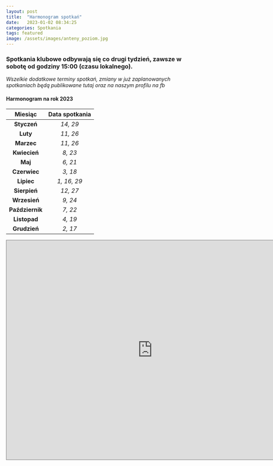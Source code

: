 ```yaml
---
layout: post
title:  "Harmonogram spotkań"
date:   2023-01-02 08:34:25
categories: Spotkania
tags: featured
image: /assets/images/anteny_poziom.jpg
---
```

### Spotkania klubowe odbywają się co drugi tydzień, zawsze w sobotę od godziny 15:00 (czasu lokalnego).


*Wszelkie dodatkowe terminy spotkań, zmiany w już zaplanowanych spotkaniach będą publikowane tutaj oraz na naszym profilu na fb*


#### Harmonogram na rok 2023

| **Miesiąc**       | **Data spotkania** |
|:-----------------:|:------------------:|
| **Styczeń**       | *14, 29*           |
| **Luty**          | *11, 26*           |
| **Marzec**        | *11, 26*           |
| **Kwiecień**      | *8, 23*            |
| **Maj**           | *6, 21*            |
| **Czerwiec**      | *3, 18*            |
| **Lipiec**        | *1, 16, 29*        |
| **Sierpień**      | *12, 27*           |
| **Wrzesień**      | *9, 24*            |
| **Październik**   | *7, 22*            |
| **Listopad**      | *4, 19*            |
| **Grudzień**      | *2, 17*            |


<iframe src="https://calendar.google.com/calendar/embed?height=600&wkst=2&bgcolor=%23ffffff&ctz=Europe%2FWarsaw&src=Zjg5OG9ib2xmdXUwdm0zNmZ0MmxqODFkOThAZ3JvdXAuY2FsZW5kYXIuZ29vZ2xlLmNvbQ&color=%23A79B8E" style="border:solid 1px #777" width="800" height="600" frameborder="0" scrolling="no"></iframe>
